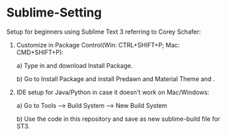 # Sublime-Setting

Setup for beginners using Sublime Text 3 referring to Corey Schafer:
1. Customize in Package Control(Win: CTRL+SHIFT+P; Mac: CMD+SHIFT+P):
  
      a) Type in and download Install Package.
  
      b) Go to Install Package and install Predawn and Material Theme and . 
2. IDE setup for Java/Python in case it doesn't work on Mac/Windows:
  
      a) Go to Tools --> Build System --> New Build System
  
      b) Use the code in this repository and save as new sublime-build file for ST3.
